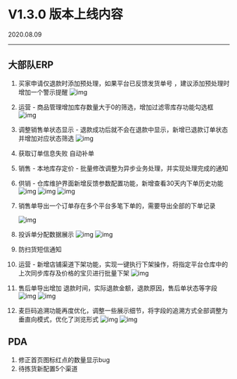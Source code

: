 # V1.3.0 版本上线内容

2020.08.09

------

## 大部队ERP

1. 买家申请仅退款时添加预处理，如果平台已反馈发货单号 ，建议添加预处理时增加一个警示提醒            ![img](https://qqadapt.qpic.cn/txdocpic/0/0766b3bab0741d1f857024f2ff49e9af/0?w=875&h=567)            

2. 运营 - 商品管理增加库存数量大于0的筛选，增加过滤零库存功能勾选框            ![img](https://qqadapt.qpic.cn/txdocpic/0/a55788cec08fe7cee10b3caac40a357d/0?w=1283&h=500)            

3. 调整销售单状态显示 - 退款成功后就不会在退款中显示，新增已退款订单状态并增加对应状态筛选            ![img](https://qqadapt.qpic.cn/txdocpic/0/45daa6da070af1baf4bab16bb6da26a4/0?w=477&h=142)            

4. 获取订单信息失败 自动补单

5. 销售 - 本地库存定价 - 批量修改调整为异步业务处理，并实现处理完成的通知

6. 供销 - 仓库维护界面新增反馈参数配置功能，新增查看30天内下单历史功能            ![img](https://qqadapt.qpic.cn/txdocpic/0/cc2ffa9a809004e2d5b5c63b39141b38/0?w=1145&h=625)                        ![img](https://qqadapt.qpic.cn/txdocpic/0/c8fec3780a281577ec2f4245c7aec76b/0?w=931&h=493)                        ![img](https://qqadapt.qpic.cn/txdocpic/0/146a97db1d10a83894d1efaec913ae2c/0?w=1234&h=691)            

7. 销售单导出一个订单存在多个平台多笔下单的，需要导出全部的下单记录

   ![img](https://qqadapt.qpic.cn/txdocpic/0/2490de7f61a44f3e7f5a0f5e1925870b/0?w=581&h=573)            

8. 投诉单分配数据展示            ![img](https://qqadapt.qpic.cn/txdocpic/0/78b27c53bbee247f3e878216bf26fc6a/0?w=1589&h=639)                        ![img](https://qqadapt.qpic.cn/txdocpic/0/ae4a902508a7076e7150f97ddf3a6e15/0?w=721&h=308)            

9. 防扫货短信通知

10. 运营 - 新增店铺渠道下架功能，实现一键执行下架操作，将指定平台仓库中的上次同步库存及价格的宝贝进行批量下架            ![img](https://qqadapt.qpic.cn/txdocpic/0/48827531674fbfa65edfac3ca8816938/0?w=1920&h=937)            

11. 售后单导出增加 退款时间，实际退款金额，退款原因，售后单状态等字段            ![img](https://qqadapt.qpic.cn/txdocpic/0/108e6bf804a62d54d57841e741904f51/0?w=1548&h=518)                        ![img](https://qqadapt.qpic.cn/txdocpic/0/b36d77180509a9614a2b1cce2225a8c1/0?w=1043&h=528)            

12. 麦巨码追溯功能再度优化，调整一些展示细节，将字段的追溯方式全部调整为垂直向模式，优化了浏览形式            ![img](https://qqadapt.qpic.cn/txdocpic/0/0bcaa22f2b9f0ceca134f51f5f868445/0?w=1920&h=937)                        ![img](https://qqadapt.qpic.cn/txdocpic/0/c72549aaa8a6caea774f4a5e5fe135a5/0?w=1420&h=427)            

## **PDA**

1.  修正首页图标红点的数量显示bug								
2.  待拣货新配置5个渠道